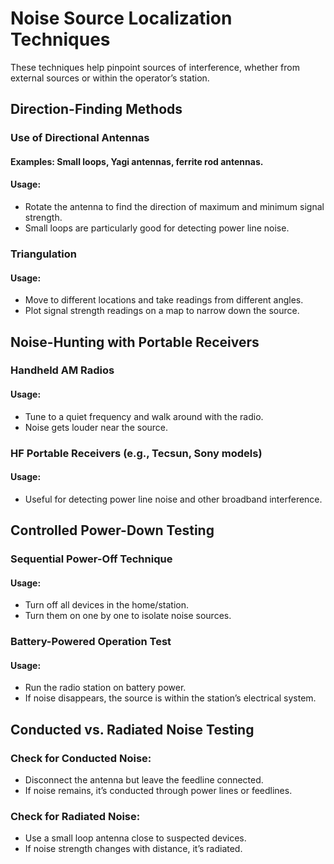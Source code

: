 # Noise Source Localization Techniques

These techniques help pinpoint sources of interference, whether from external sources or within the operator’s station.

## Direction-Finding Methods

### Use of Directional Antennas

#### Examples: Small loops, Yagi antennas, ferrite rod antennas.

#### Usage:
- Rotate the antenna to find the direction of maximum and minimum signal strength.
- Small loops are particularly good for detecting power line noise.

### Triangulation

#### Usage:
- Move to different locations and take readings from different angles.
- Plot signal strength readings on a map to narrow down the source.

## Noise-Hunting with Portable Receivers

### Handheld AM Radios

#### Usage:
- Tune to a quiet frequency and walk around with the radio.
- Noise gets louder near the source.


### HF Portable Receivers (e.g., Tecsun, Sony models)

#### Usage:
- Useful for detecting power line noise and other broadband interference.

## Controlled Power-Down Testing

### Sequential Power-Off Technique

#### Usage:
- Turn off all devices in the home/station.
- Turn them on one by one to isolate noise sources.


### Battery-Powered Operation Test

#### Usage:
- Run the radio station on battery power.
- If noise disappears, the source is within the station’s electrical system.

## Conducted vs. Radiated Noise Testing

### Check for Conducted Noise:
- Disconnect the antenna but leave the feedline connected.
- If noise remains, it’s conducted through power lines or feedlines.


### Check for Radiated Noise:
- Use a small loop antenna close to suspected devices.
- If noise strength changes with distance, it’s radiated.
